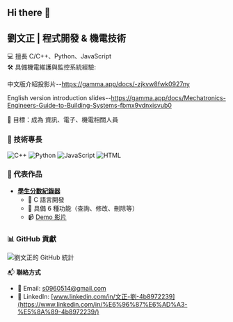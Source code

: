 ## Hi there 👋
## 劉文正 | 程式開發 & 機電技術
💻 擅長 C/C++、Python、JavaScript  
🛠️ 具備機電維護與監控系統經驗:

中文版介紹投影片--https://gamma.app/docs/-zjkvw8fwk0927ny

English version introduction slides--https://gamma.app/docs/Mechatronics-Engineers-Guide-to-Building-Systems-fbmx9vdnxisvub0

🎯 目標：成為 資訊、電子、機電相關人員

### 🔧 技術專長
![C++](https://img.shields.io/badge/-C++-00599C?style=flat-square&logo=c%2B%2B&logoColor=white)
![Python](https://img.shields.io/badge/-Python-3776AB?style=flat-square&logo=python&logoColor=white)
![JavaScript](https://img.shields.io/badge/-JavaScript-F7DF1E?style=flat-square&logo=javascript&logoColor=black)
![HTML](https://img.shields.io/badge/-HTML5-E34F26?style=flat-square&logo=html5&logoColor=white)

### 📌 代表作品
- **[學生分數紀錄器](https://github.com/LIUWENZHENG12/C-plusplus)**
  - 🏫 C 語言開發
  - 📌 具備 6 種功能（查詢、修改、刪除等）
  - 📹 [Demo 影片](https://www.youtube.com/watch?v=TDzBz_ij1eE)

### 📊 GitHub 貢獻
![劉文正的 GitHub 統計](https://github-readme-stats.vercel.app/api?username=LIUWENZHENG12&show_icons=true&theme=radical)

📬 **聯絡方式**
- 📧 Email: [s0960514@gmail.com](mailto:s0960514@gmail.com)
- 🔗 LinkedIn: [www.linkedin.com/in/文正-劉-4b8972239](https://www.linkedin.com/in/%E6%96%87%E6%AD%A3-%E5%8A%89-4b8972239/)

  
<!--
**LIUWENZHENG12/LIUWENZHENG12** is a ✨ _special_ ✨ repository because its `README.md` (this file) appears on your GitHub profile.
Here are some ideas to get you started:--!>
